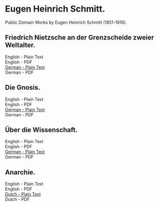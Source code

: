 # Eugen Heinrich Schmitt.

Public Domain Works by Eugen Heinrich Schmitt (1851-1916).

## Friedrich Nietzsche an der Grenzscheide zweier Weltalter.

English - Plain Text  
English - PDF  
[German - Plain Text]()  
German - PDF  

## Die Gnosis.

English - Plain Text  
English - PDF  
[German - Plain Text](die-gnosis/full-text-german.md)  
German - PDF  

## Über die Wissenschaft.

English - Plain Text  
English - PDF  
[German - Plain Text]()  
German - PDF  

## Anarchie.

English - Plain Text  
English - PDF  
[Dutch - Plain Text]()  
Dutch - PDF  

